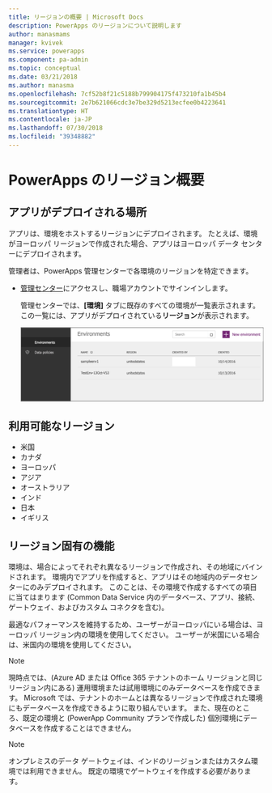 ```yaml
---
title: リージョンの概要 | Microsoft Docs
description: PowerApps のリージョンについて説明します
author: manasmams
manager: kvivek
ms.service: powerapps
ms.component: pa-admin
ms.topic: conceptual
ms.date: 03/21/2018
ms.author: manasma
ms.openlocfilehash: 7cf52b8f21c5188b799904175f473210fa1b45b4
ms.sourcegitcommit: 2e7b621066cdc3e7be329d5213ecfee0b4223641
ms.translationtype: HT
ms.contentlocale: ja-JP
ms.lasthandoff: 07/30/2018
ms.locfileid: "39348882"
---
```

# <a name="regions-overview-in-powerapps"></a>PowerApps のリージョン概要
## <a name="how-do-i-find-out-where-my-app-is-deployed"></a>アプリがデプロイされる場所
アプリは、環境をホストするリージョンにデプロイされます。 たとえば、環境がヨーロッパ リージョンで作成された場合、アプリはヨーロッパ データ センターにデプロイされます。

管理者は、PowerApps 管理センターで各環境のリージョンを特定できます。

* [管理センター](https://admin.powerapps.com)にアクセスし、職場アカウントでサインインします。
  
    管理センターでは、**[環境]** タブに既存のすべての環境が一覧表示されます。この一覧には、アプリがデプロイされている**リージョン**が表示されます。
  
   ![[環境] タブ](./media/regions-overview/environment-list.png)

## <a name="what-regions-are-available"></a>利用可能なリージョン
* 米国
* カナダ
* ヨーロッパ
* アジア
* オーストラリア
* インド
* 日本
* イギリス

## <a name="what-features-are-specific-to-a-given-region"></a>リージョン固有の機能
環境は、場合によってそれぞれ異なるリージョンで作成され、その地域にバインドされます。 環境内でアプリを作成すると、アプリはその地域内のデータセンターにのみデプロイされます。 このことは、その環境で作成するすべての項目に当てはまります (Common Data Service 内のデータベース、アプリ、接続、ゲートウェイ、およびカスタム コネクタを含む)。

最適なパフォーマンスを維持するため、ユーザーがヨーロッパにいる場合は、ヨーロッパ リージョン内の環境を使用してください。 ユーザーが米国にいる場合は、米国内の環境を使用してください。

> [!NOTE]
> 現時点では、(Azure AD または Office 365 テナントのホーム リージョンと同じリージョン内にある) 運用環境または試用環境にのみデータベースを作成できます。 Microsoft では、テナントのホームとは異なるリージョンで作成された環境にもデータベースを作成できるように取り組んでいます。 また、現在のところ、既定の環境と (PowerApp Community プランで作成した) 個別環境にデータベースを作成することはできません。

> [!NOTE]
> オンプレミスのデータ ゲートウェイは、インドのリージョンまたはカスタム環境では利用できません。 既定の環境でゲートウェイを作成する必要があります。

